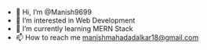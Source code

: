 - 👋 Hi, I’m @Manish9699
- 👀 I’m interested in Web Development
- 🌱 I’m currently learning MERN Stack
- 📫 How to reach me manishmahadadalkar18@gmail.com

<!---
Manish9699/Manish9699 is a ✨ special ✨ repository because its `README.md` (this file) appears on your GitHub profile.
You can click the Preview link to take a look at your changes.
--->
